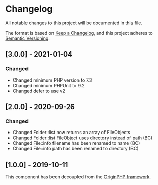 # Changelog

All notable changes to this project will be documented in this file.

The format is based on [Keep a Changelog](https://keepachangelog.com/en/1.0.0/),
and this project adheres to [Semantic Versioning](https://semver.org/spec/v2.0.0.html).

## [3.0.0] - 2021-01-04

### Changed

- Changed minimum PHP version to 7.3
- Changed minimum PHPUnit to 9.2
- Changed defer to use v2

## [2.0.0] - 2020-09-26

### Changed

- Changed Folder::list now returns an array of FileObjects
- Changed Folder::list FileObject uses directory instead of path (BC)
- Changed File::info filename has been renamed to name (BC)
- Changed File::info path has been renamed to directory (BC)

## [1.0.0] - 2019-10-11

This component has been decoupled from the [OriginPHP framework](https://www.originphp.com/).